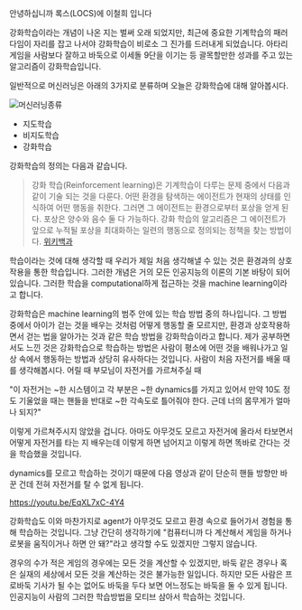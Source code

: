 안녕하십니까 록스(LOCS)에 이철희 입니다

강화학습이라는 개념이 나온 지는 벌써 오래 되었지만, 최근에 중요한 기계학습의 패러다임이 자리를 잡고 나서야 강화학습이 비로소 그 진가를 드러내게 되었습니다. 아타리 게임을 사람보다 잘하고 바둑으로 이세돌 9단을 이기는 등 괄목할만한 성과를 주고 있는 알고리즘이 강화학습입니다.

일반적으로 머신러닝은 아래의 3가지로 분류하며 오늘은 강화학습에 대해 알아봅시다.

![머신러닝종류](https://dnddnjs.gitbooks.io/rl/content/an-introduction-to-supervised-machine-learning-and-pattern-classification-the-big-picture-8-638.jpg)

- 지도학습
- 비지도학습
- 강화학습

강화학습의 정의는 다음과 같습니다.

> 강화 학습(Reinforcement learning)은 기계학습이 다루는 문제 중에서 다음과 같이 기술 되는 것을 다룬다. 어떤 환경을 탐색하는 에이전트가 현재의 상태를 인식하여 어떤 행동을 취한다. 그러면 그 에이전트는 환경으로부터 포상을 얻게 된다. 포상은 양수와 음수 둘 다 가능하다. 강화 학습의 알고리즘은 그 에이전트가 앞으로 누적될 포상을 최대화하는 일련의 행동으로 정의되는 정책을 찾는 방법이다. [위키백과](https://ko.wikipedia.org/wiki/%EA%B0%95%ED%99%94_%ED%95%99%EC%8A%B5)

학습이라는 것에 대해 생각할 때 우리가 제일 처음 생각해낼 수 있는 것은 환경과의 상호작용을 통한 학습입니다. 그러한 개념은 거의 모든 인공지능의 이론의 기본 바탕이 되어있습니다. 그러한 학습을 computational하게 접근하는 것을 machine learning이라고 합니다.

강화학습은 machine learning의 범주 안에 있는 학습 방법 중의 하나입니다. 그 방법 중에서 아이가 걷는 것을 배우는 것처럼 어떻게 행동할 줄 모르지만, 환경과 상호작용하면서 걷는 법을 알아가는 것과 같은 학습 방법을 강화학습이라고 합니다. 제가 공부하면서도 느낀 것은 강화학습으로 학습하는 방법은 사람이 평소에 어떤 것을 배워나가고 일상 속에서 행동하는 방법과 상당히 유사하다는 것입니다.
사람이 처음 자전거를 배울 때를 생각해봅시다. 어릴 때 부모님이 자전거를 가르쳐주실 때

"이 자전거는 ~한 시스템이고 각 부분은 ~한 dynamics를 가지고 있어서 만약 10도 정도 기울었을 때는 핸들을 반대로 ~한 각속도로 틀어줘야 한다. 근데 너의 몸무게가 얼마나 되지?"

이렇게 가르쳐주시지 않았을 겁니다. 아마도 아무것도 모르고 자전거에 올라서 타보면서 어떻게 자전거를 타는 지 배우는데 이렇게 하면 넘어지고 이렇게 하면 똑바로 간다는 것을 학습했을 것입니다.

dynamics를 모르고 학습하는 것이기 때문에 다음 영상과 같이 단순히 핸들 방향만 바꾼 건데 전혀 자전거를 탈 수 없게 됩니다.

https://youtu.be/EqXL7xC-4Y4

강화학습도 이와 마찬가지로 agent가 아무것도 모르고 환경 속으로 들어가서 경험을 통해 학습하는 것입니다. 그냥 간단히 생각하기에 "컴퓨터니까 다 계산해서 게임을 하거나 로봇을 움직이거나 하면 안 돼?"라고 생각할 수도 있겠지만 그렇지 않습니다.

경우의 수가 적은 게임의 경우에는 모든 것을 계산할 수 있겠지만, 바둑 같은 경우나 혹은 실재의 세상에서 모든 것을 계산하는 것은 불가능한 일입니다. 하지만 모든 사람은 프로바둑 기사가 될 수는 없어도 바둑을 두다 보면 어느정도는 바둑을 둘 수 있게 됩니다. 인공지능이 사람의 그러한 학습방법을 모티브 삼아서 학습하는 것입니다.
